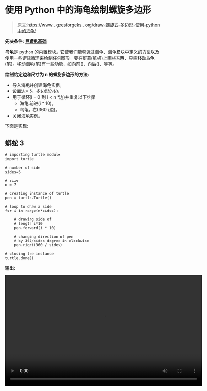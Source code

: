 # 使用 Python 中的海龟绘制螺旋多边形

> 原文:[https://www . geesforgeks . org/draw-螺旋式-多边形-使用-python 中的海龟/](https://www.geeksforgeeks.org/draw-spiraling-polygon-using-turtle-in-python/)

**先决条件:** [**巨蟒龟基础**](https://www.geeksforgeeks.org/turtle-programming-python/)

**乌龟**是 python 的内置模块。它使我们能够通过海龟、海龟模块中定义的方法以及使用一些逻辑循环来绘制任何图形。要在屏幕(纸板)上画些东西，只需移动乌龟(笔)。移动海龟(笔)有一些功能，如向前()、向后()、等等。

**绘制给定边和尺寸为 n 的螺旋多边形的方法:**

*   导入海龟并创建海龟实例。
*   设置边= 5，多边形的边。
*   用于循环(i = 0 到 i < n *边)并重复以下步骤
    *   海龟.前进(i * 10)。
    *   乌龟。右(360 /边)。
*   关闭海龟实例。

下面是实现:

## 蟒蛇 3

```
# importing turtle module 
import turtle 

# number of side
sides=5

# size
n = 7

# creating instance of turtle 
pen = turtle.Turtle() 

# loop to draw a side 
for i in range(n*sides): 

    # drawing side of 
    # length i*10 
    pen.forward(i * 10) 

    # changing direction of pen 
    # by 360/sides degree in clockwise 
    pen.right(360 / sides)

# closing the instance 
turtle.done() 
```

**输出:**

<video class="wp-video-shortcode" id="video-464052-1" width="640" height="360" preload="metadata" controls=""><source type="video/mp4" src="https://media.geeksforgeeks.org/wp-content/uploads/20200801170003/Polygon.mp4?_=1">[https://media.geeksforgeeks.org/wp-content/uploads/20200801170003/Polygon.mp4](https://media.geeksforgeeks.org/wp-content/uploads/20200801170003/Polygon.mp4)</video>